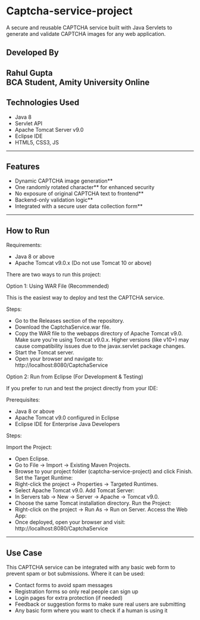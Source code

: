 # Captcha-service-project
A secure and reusable CAPTCHA service built with Java Servlets to generate and validate CAPTCHA images for any web application.

## Developed By
Rahul Gupta  
BCA Student, Amity University Online  
---
## Technologies Used
- Java 8  
- Servlet API  
- Apache Tomcat Server v9.0
- Eclipse IDE  
- HTML5, CSS3, JS
---

## Features
- Dynamic CAPTCHA image generation**
- One randomly rotated character** for enhanced security
- No exposure of original CAPTCHA text to frontend**
- Backend-only validation logic**
- Integrated with a secure user data collection form**
---
## How to Run

Requirements:
  - Java 8 or above
  - Apache Tomcat v9.0.x (Do not use Tomcat 10 or above)

There are two ways to run this project:

Option 1: Using WAR File (Recommended)

This is the easiest way to deploy and test the CAPTCHA service.

Steps:

  - Go to the Releases section of the repository.
  - Download the CaptchaService.war file.
  - Copy the WAR file to the webapps directory of Apache Tomcat v9.0.
      Make sure you're using Tomcat v9.0.x.
      Higher versions (like v10+) may cause compatibility issues due to the javax.servlet package changes.
  - Start the Tomcat server.
  - Open your browser and navigate to:
      http://localhost:8080/CaptchaService



Option 2: Run from Eclipse (For Development & Testing)

  If you prefer to run and test the project directly from your IDE:

Prerequisites:
  - Java 8 or above
  - Apache Tomcat v9.0 configured in Eclipse
  - Eclipse IDE for Enterprise Java Developers

Steps:

Import the Project:
  - Open Eclipse.
  - Go to File → Import → Existing Maven Projects.
  - Browse to your project folder (captcha-service-project) and click Finish.
Set the Target Runtime:
  - Right-click the project → Properties → Targeted Runtimes.
  - Select Apache Tomcat v9.0.
Add Tomcat Server:
  - In Servers tab → New → Server → Apache → Tomcat v9.0.
  - Choose the same Tomcat installation directory.
Run the Project:
  - Right-click on the project → Run As → Run on Server.
Access the Web App:
  - Once deployed, open your browser and visit:
      http://localhost:8080/CaptchaService
---

## Use Case
This CAPTCHA service can be integrated with any basic web form to prevent spam or bot submissions.
Where it can be used:
- Contact forms to avoid spam messages
- Registration forms so only real people can sign up
- Login pages for extra protection (if needed)
- Feedback or suggestion forms to make sure real users are submitting
- Any basic form where you want to check if a human is using it
